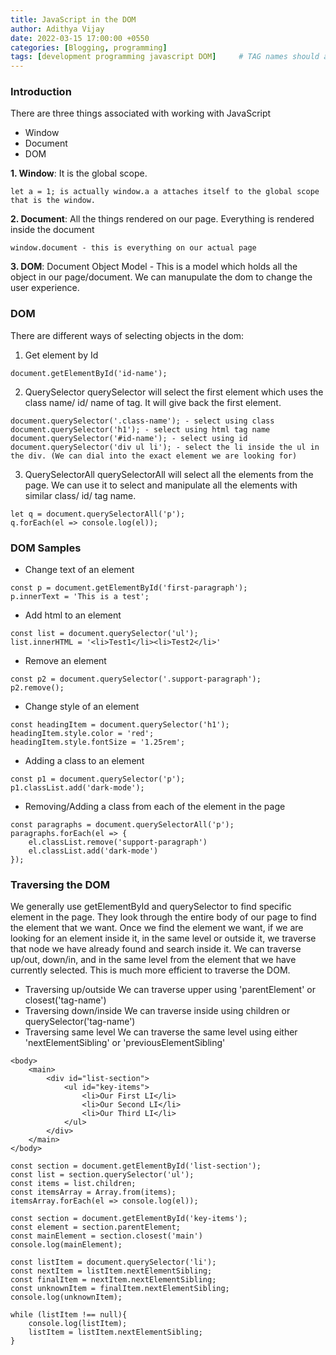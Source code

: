 ```yaml
---
title: JavaScript in the DOM
author: Adithya Vijay
date: 2022-03-15 17:00:00 +0550
categories: [Blogging, programming]
tags: [development programming javascript DOM]     # TAG names should always be lowercase
---
```


### Introduction
There are three things associated with working with JavaScript
- Window
- Document
- DOM

**1. Window**: It is the global scope.

```
let a = 1; is actually window.a a attaches itself to the global scope that is the window.
```

**2. Document**: All the things rendered on our page. Everything is rendered inside the document

```
window.document - this is everything on our actual page
```

**3. DOM**: Document Object Model - This is a model which holds all the object in our page/document. We can manupulate the dom to change the user experience.

### DOM

There are different ways of selecting objects in the dom:
1. Get element by Id

```
document.getElementById('id-name');
```

2. QuerySelector
querySelector will select the first element which uses the class name/ id/ name of tag. It will give back the first element.

```
document.querySelector('.class-name'); - select using class
document.querySelector('h1'); - select using html tag name
document.querySelector('#id-name'); - select using id
document.querySelector('div ul li'); - select the li inside the ul in the div. (We can dial into the exact element we are looking for)
```

3. QuerySelectorAll
querySelectorAll will select all the elements from the page. We can use it to select and manipulate all the elements with similar class/ id/ tag name.

```
let q = document.querySelectorAll('p');
q.forEach(el => console.log(el));
```

### DOM Samples
- Change text of an element

```
const p = document.getElementById('first-paragraph');
p.innerText = 'This is a test';
```
- Add html to an element

```
const list = document.querySelector('ul');
list.innerHTML = '<li>Test1</li><li>Test2</li>'
```
- Remove an element

```
const p2 = document.querySelector('.support-paragraph');
p2.remove();
```
- Change style of an element

```
const headingItem = document.querySelector('h1');
headingItem.style.color = 'red';
headingItem.style.fontSize = '1.25rem';
```
- Adding a class to an element

```
const p1 = document.querySelector('p');
p1.classList.add('dark-mode');
```

- Removing/Adding a class from each of the element in the page

```
const paragraphs = document.querySelectorAll('p');
paragraphs.forEach(el => {
    el.classList.remove('support-paragraph')
    el.classList.add('dark-mode')
});
```

### Traversing the DOM
We generally use getElementById and querySelector to find specific element in the page. They look through the entire body of our page to find the element that we want. Once we find the element we want, if we are looking for an element inside it, in the same level or outside it, we traverse that node we have already found and search inside it.
We can traverse up/out, down/in, and in the same level from the element that we have currently selected.
This is much more efficient to traverse the DOM.

- Traversing up/outside
    We can traverse upper using 'parentElement' or closest('tag-name')
- Traversing down/inside
    We can traverse inside using children or querySelector('tag-name')
- Traversing same level
    We can traverse the same level using either 'nextElementSibling' or 'previousElementSibling'
```
<body>
    <main>
        <div id="list-section">
            <ul id="key-items">
                <li>Our First LI</li>
                <li>Our Second LI</li>
                <li>Our Third LI</li>
            </ul>
        </div>
    </main>
</body>

const section = document.getElementById('list-section');
const list = section.querySelector('ul');
const items = list.children;
const itemsArray = Array.from(items);
itemsArray.forEach(el => console.log(el));

const section = document.getElementById('key-items');
const element = section.parentElement;
const mainElement = section.closest('main')
console.log(mainElement);

const listItem = document.querySelector('li');
const nextItem = listItem.nextElementSibling;
const finalItem = nextItem.nextElementSibling;
const unknownItem = finalItem.nextElementSibling;
console.log(unknownItem);

while (listItem !== null){
    console.log(listItem);
    listItem = listItem.nextElementSibling;
}
```